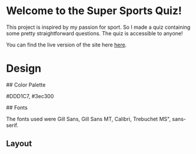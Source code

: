 # Welcome to the Super Sports Quiz!

This project is inspired by my passion for sport. So I made a quiz containing some pretty straightforward questions. The quiz is accessible to anyone!

You can find the live version of the site here [here](https://drennan98.github.io/Super-Sports-Quiz).

# Design

## Color Palette

#DDD1C7, #3ec300

## Fonts 

The fonts used were Gill Sans, Gill Sans MT, Calibri, Trebuchet MS", sans-serif.

## Layout 

